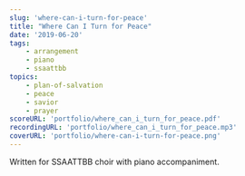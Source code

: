 ```yaml
---
slug: 'where-can-i-turn-for-peace'
title: "Where Can I Turn for Peace"
date: '2019-06-20'
tags: 
    - arrangement
    - piano
    - ssaattbb
topics: 
    - plan-of-salvation
    - peace
    - savior
    - prayer
scoreURL: 'portfolio/where_can_i_turn_for_peace.pdf'
recordingURL: 'portfolio/where_can_i_turn_for_peace.mp3'
coverURL: 'portfolio/where-can-i-turn-for-peace.png'
---
```


Written for SSAATTBB choir with piano accompaniment.